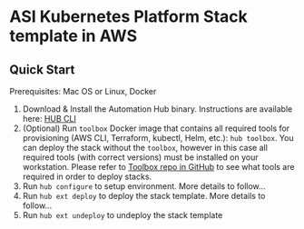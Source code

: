 # ASI Kubernetes Platform Stack template in AWS

## Quick Start

Prerequisites: Mac OS or Linux, Docker

1. Download & Install the Automation Hub binary. Instructions are available here: [HUB CLI](https://docs.agilestacks.com/article/zrban5vpb5-install-toolbox)
2. (Optional) Run `toolbox` Docker image that contains all required tools for provisioning (AWS CLI, Terraform, kubectl, Helm, etc.): `hub toolbox`. You can deploy the stack without the `toolbox`, however in this case all required tools (with correct versions) must be installed on your workstation. Please refer to [Toolbox repo in GitHub](https://github.com/agilestacks/toolbox) to see what tools are required in order to deploy stacks.
3. Run `hub configure` to setup environment. More details to follow...
4. Run `hub ext deploy` to deploy the stack template. More details to follow...
5. Run `hub ext undeploy` to undeploy the stack template
